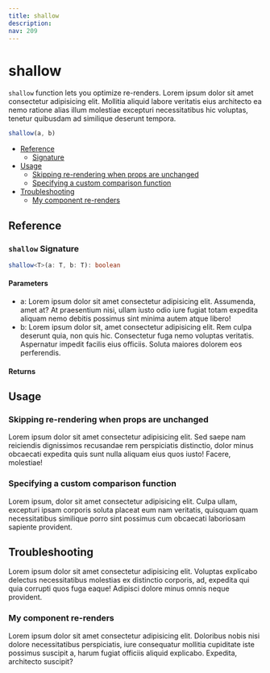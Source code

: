 ```yaml
---
title: shallow
description:
nav: 209
---
```


# shallow

`shallow` function lets you optimize re-renders. Lorem ipsum dolor sit amet consectetur adipisicing elit.
Mollitia aliquid labore veritatis eius architecto ea nemo ratione alias illum molestiae excepturi
necessitatibus hic voluptas, tenetur quibusdam ad similique deserunt tempora.

```js
shallow(a, b)
```

- [Reference](#reference)
  - [Signature](#shallow-signature)
- [Usage](#usage)
  - [Skipping re-rendering when props are unchanged](#skipping-re-rendering-when-props-are-unchanged)
  - [Specifying a custom comparison function ](#specifying-a-custom-comparison-function)
- [Troubleshooting](#troubleshooting)
  - [My component re-renders](#my-component-re-renders)

## Reference

### `shallow` Signature

```ts
shallow<T>(a: T, b: T): boolean
```

#### Parameters

- a: Lorem ipsum dolor sit amet consectetur adipisicing elit. Assumenda, amet at? At praesentium
  nisi, ullam iusto odio iure fugiat totam expedita aliquam nemo debitis possimus sint minima autem
  atque libero!
- b: Lorem ipsum dolor sit, amet consectetur adipisicing elit. Rem culpa deserunt quia, non quis
  hic. Consectetur fuga nemo voluptas veritatis. Aspernatur impedit facilis eius officiis. Soluta
  maiores dolorem eos perferendis.

#### Returns

## Usage

### Skipping re-rendering when props are unchanged

Lorem ipsum dolor sit amet consectetur adipisicing elit. Sed saepe nam reiciendis dignissimos
recusandae rem perspiciatis distinctio, dolor minus obcaecati expedita quis sunt nulla aliquam eius
quos iusto! Facere, molestiae!

### Specifying a custom comparison function

Lorem ipsum, dolor sit amet consectetur adipisicing elit. Culpa ullam, excepturi ipsam corporis
soluta placeat eum nam veritatis, quisquam quam necessitatibus similique porro sint possimus cum
obcaecati laboriosam sapiente provident.

## Troubleshooting

Lorem ipsum dolor sit amet consectetur adipisicing elit. Voluptas explicabo delectus necessitatibus
molestias ex distinctio corporis, ad, expedita qui quia corrupti quos fuga eaque! Adipisci dolore
minus omnis neque provident.

### My component re-renders

Lorem ipsum dolor sit amet consectetur adipisicing elit. Doloribus nobis nisi dolore necessitatibus
perspiciatis, iure consequatur mollitia cupiditate iste possimus suscipit a, harum fugiat officiis
aliquid explicabo. Expedita, architecto suscipit?
